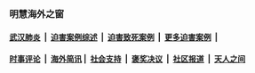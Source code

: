 
### 明慧海外之窗

####  [武汉肺炎](indexes/365.md?t=03090700) &nbsp;|&nbsp;  [迫害案例综述](indexes/328.md?t=03090700) &nbsp;|&nbsp; [迫害致死案例](indexes/277.md?t=03090700)  &nbsp;|&nbsp; [更多迫害案例](indexes/81.md?t=03090700)  &nbsp;|&nbsp; 
####  [时事评论](indexes/19.md?t=03090700) &nbsp;|&nbsp; [海外简讯](indexes/245.md?t=03090700)&nbsp;|&nbsp;  [社会支持](indexes/140.md?t=03090700) &nbsp;|&nbsp; [褒奖决议](indexes/282.md?t=03090700) &nbsp;|&nbsp; [社区报道](indexes/91.md?t=03090700)  &nbsp;|&nbsp; [天人之间](indexes/78.md?t=03090700) 

